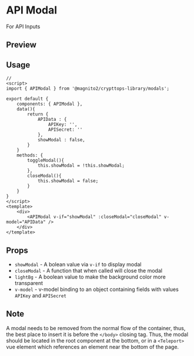 # API Modal
For API Inputs

## Preview

<Demo componentName="examples-api-modal-doc" />

## Usage
```js:no-v-pre
// 
<script>
import { APIModal } from '@magnito2/crypttops-library/modals';

export default {
    components: { APIModal },
    data(){
        return {
            APIData : {
                APIKey: '',
                APISecret: ''
            },
            showModal : false,
        }
    }
    methods: {
        toggleModal(){
            this.showModal = !this.showModal;
        },
        closeModal(){
            this.showModal = false;
        }
    }
}
</script>
<template>
    <div>
        <APIModal v-if="showModal" :closeModal="closeModal" v-model="APIData" />
    </div>
</template>
```

## Props
- `showModal` - A bolean value via `v-if` to display modal
- `closeModal` - A function that when called will close the modal
- `lightBg` - A boolean value to make the background color more transparent
- `v-model` - v-model binding to an object containing fields with values `APIKey` and `APISecret`

## Note
A modal needs to be removed from the normal flow of the container, thus, the best place to 
insert it is before the `</body>` closing tag.
Thus, the modal should be located in the root component at the bottom, or in a `<Teleport>` 
vue element which references an element near the bottom of the page.